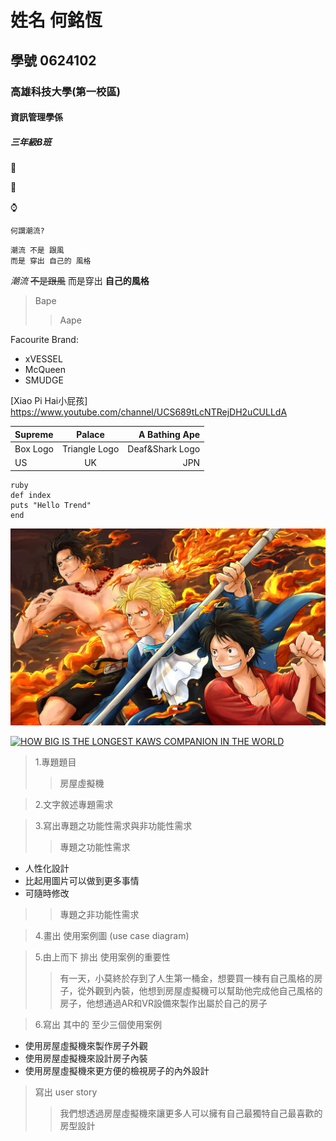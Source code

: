 # 姓名 何銘恆
## 學號 0624102
### 高雄科技大學(第一校區)
#### 資訊管理學係
##### 三年級B班

:shirt:

:shoe:

:watch:

`何謂潮流?`

```
潮流 不是 跟風 
而是 穿出 自己的 風格
```

*潮流* ~~不是跟風~~ 
而是穿出
**自己的風格**

>Bape
>>Aape

Facourite Brand:
+ xVESSEL
+ McQueen
+ SMUDGE

[Xiao Pi Hai小屁孩] <https://www.youtube.com/channel/UCS689tLcNTRejDH2uCULLdA>

|Supreme|Palace|A Bathing Ape|
|:----------|:----------:|----------:|
|Box Logo|Triangle Logo|Deaf&Shark Logo|
|US|UK|JPN|

```
ruby
def index
puts "Hello Trend"
end
```

![One Piece](ACE.SABO.LUFFY.jpg)

[![HOW BIG IS THE LONGEST KAWS COMPANION IN THE WORLD](https://img.youtube.com/vi/9V5gE5DdDgI/0.jpg)](https://www.youtube.com/watch?v=9V5gE5DdDgI "HOW BIG IS THE LONGEST KAWS COMPANION IN THE WORLD")

>1.專題題目
>>房屋虛擬機

>2.文字敘述專題需求

>3.寫出專題之功能性需求與非功能性需求
>>專題之功能性需求

+ 人性化設計
+ 比起用圖片可以做到更多事情
+ 可隨時修改

>>專題之非功能性需求

>4.畫出 使用案例圖 (use case diagram)

>5.由上而下 排出 使用案例的重要性
>>有一天，小莫終於存到了人生第一桶金，想要買一棟有自己風格的房子，從外觀到內裝，他想到房屋虛擬機可以幫助他完成他自己風格的房子，他想通過AR和VR設備來製作出屬於自己的房子

>6.寫出 其中的 至少三個使用案例
+ 使用房屋虛擬機來製作房子外觀
+ 使用房屋虛擬機來設計房子內裝
+ 使用房屋虛擬機來更方便的檢視房子的內外設計

>寫出 user story
>>我們想透過房屋虛擬機來讓更多人可以擁有自己最獨特自己最喜歡的房型設計
